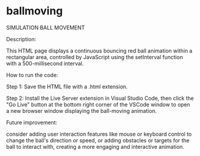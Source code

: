 # ballmoving
SIMULATION BALL MOVEMENT

Description:

This HTML page displays a continuous bouncing red ball animation within a rectangular area, controlled by JavaScript using the setInterval function with a 500-millisecond interval.

How to run the code:

Step 1: Save the HTML file with a .html extension.

Step 2: Install the Live Server extension in Visual Studio Code, then click the "Go Live" button at the bottom right corner of the VSCode window to open a new browser window displaying the ball-moving animation.

Future improvement:

consider adding user interaction features like mouse or keyboard control to change the ball's direction or speed, or adding obstacles or targets for the ball to interact with, creating a more engaging and interactive animation.
